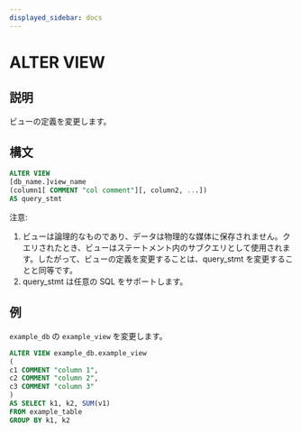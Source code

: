 ```yaml
---
displayed_sidebar: docs
---
```


# ALTER VIEW

## 説明

ビューの定義を変更します。

## 構文

```sql
ALTER VIEW
[db_name.]view_name
(column1[ COMMENT "col comment"][, column2, ...])
AS query_stmt
```

注意:

1. ビューは論理的なものであり、データは物理的な媒体に保存されません。クエリされたとき、ビューはステートメント内のサブクエリとして使用されます。したがって、ビューの定義を変更することは、query_stmt を変更することと同等です。
2. query_stmt は任意の SQL をサポートします。

## 例

`example_db` の `example_view` を変更します。

```sql
ALTER VIEW example_db.example_view
(
c1 COMMENT "column 1",
c2 COMMENT "column 2",
c3 COMMENT "column 3"
)
AS SELECT k1, k2, SUM(v1) 
FROM example_table
GROUP BY k1, k2
```